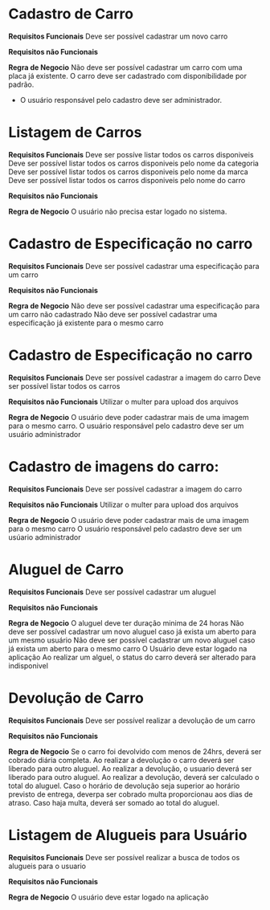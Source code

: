 # Cadastro de Carro

**Requisitos Funcionais**
Deve ser possível cadastrar um novo carro

**Requisitos não Funcionais**

**Regra de Negocio**
Não deve ser possível cadastrar um carro com uma placa já existente.
O carro deve ser cadastrado com disponibilidade por padrão.
* O usuário responsável pelo cadastro deve ser administrador.


# Listagem de Carros
**Requisitos Funcionais**
Deve ser possíve listar todos os carros disponiveis
Deve ser possível listar todos os carros disponiveis pelo nome da categoria
Deve ser possível listar todos os carros disponiveis pelo nome da marca
Deve ser possível listar todos os carros disponiveis pelo nome do carro

**Requisitos não Funcionais**

**Regra de Negocio**
O usuário não precisa estar logado no sistema.



# Cadastro de Especificação no carro
**Requisitos Funcionais**
Deve ser possível cadastrar uma especificação para um carro

**Requisitos não Funcionais**

**Regra de Negocio**
Não deve ser possível cadastrar uma especificação para um carro não cadastrado
Não deve ser possível cadastrar uma especificação já existente para o mesmo carro


# Cadastro de Especificação no carro
**Requisitos Funcionais**
Deve ser possível cadastrar a imagem do carro
Deve ser possível listar todos os carros

**Requisitos não Funcionais**
Utilizar o multer para upload dos arquivos

**Regra de Negocio**
O usuário deve poder cadastrar mais de uma imagem para o mesmo carro.
O usuário responsável pelo cadastro deve ser um usuário administrador


# Cadastro de imagens do carro:

**Requisitos Funcionais**
Deve ser possível cadastrar a imagem do carro

**Requisitos não Funcionais**
Utilizar o multer para upload dos arquivos

**Regra de Negocio**
O usuário deve poder cadastrar mais de uma imagem para o mesmo carro
O usuário responsável pelo cadastro deve ser um usúario administrador


# Aluguel de Carro
**Requisitos Funcionais**
Deve ser possível cadastrar um aluguel

**Requisitos não Funcionais**


**Regra de Negocio**
O aluguel deve ter duração minima de 24 horas
Não deve ser possível cadastrar um novo aluguel caso já exista um aberto para um mesmo usuário
Não deve ser possível cadastrar um novo aluguel caso já exista um aberto para o mesmo carro
O Usuário deve estar logado na aplicação
Ao realizar um alguel, o status do carro deverá ser alterado para indisponivel


# Devolução de Carro
**Requisitos Funcionais**
Deve ser possível realizar a devolução de um carro

**Requisitos não Funcionais**


**Regra de Negocio**
Se o carro foi devolvido com menos de 24hrs, deverá ser cobrado diária completa.
Ao realizar a devolução o carro deverá ser liberado para outro aluguel.
Ao realizar a devolução, o usuario deverá ser liberado para outro aluguel.
Ao realizar a devolução, deverá ser calculado o total do aluguel.
Caso o horário de devolução seja superior ao horário previsto de entrega, deverpa ser cobrado multa proporcionau aos dias de atraso.
Caso haja multa, deverá ser somado ao total do aluguel.


# Listagem de Alugueis para Usuário
**Requisitos Funcionais**
Deve ser possível realizar a busca de todos os alugueis para o usuario

**Requisitos não Funcionais**


**Regra de Negocio**
O usuário deve estar logado na aplicação

